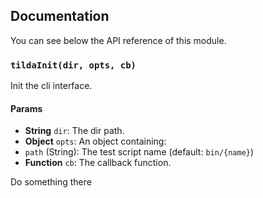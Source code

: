 ## Documentation

You can see below the API reference of this module.

### `tildaInit(dir, opts, cb)`
Init the cli interface.

#### Params
- **String** `dir`: The dir path.
- **Object** `opts`: An object containing:
 - `path` (String): The test script name (default: `bin/{name}`)
- **Function** `cb`: The callback function.

Do something there

